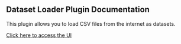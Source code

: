 ## Dataset Loader Plugin Documentation

This plugin allows you to load CSV files from the internet as datasets.

[Click here to access the UI](../routes/static/index.html)
